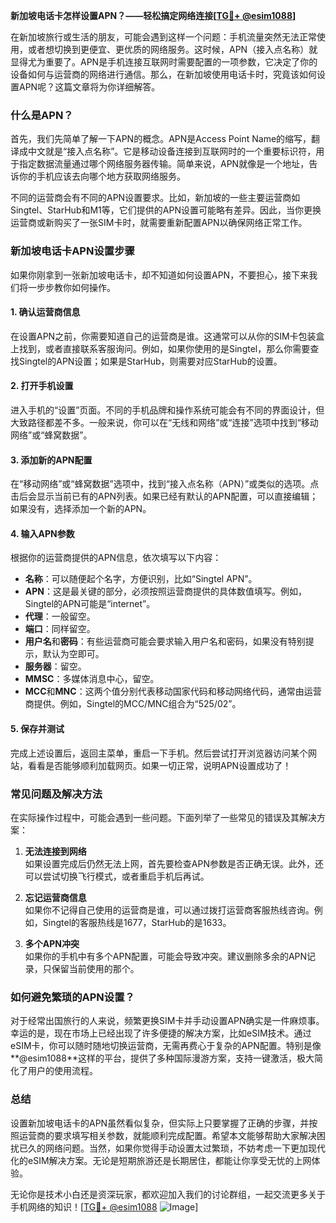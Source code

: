 **新加坡电话卡怎样设置APN？——轻松搞定网络连接[[TG💪+ @esim1088](https://t.me/s/esim1088)]**

在新加坡旅行或生活的朋友，可能会遇到这样一个问题：手机流量突然无法正常使用，或者想切换到更便宜、更优质的网络服务。这时候，APN（接入点名称）就显得尤为重要了。APN是手机连接互联网时需要配置的一项参数，它决定了你的设备如何与运营商的网络进行通信。那么，在新加坡使用电话卡时，究竟该如何设置APN呢？这篇文章将为你详细解答。

### 什么是APN？

首先，我们先简单了解一下APN的概念。APN是Access Point Name的缩写，翻译成中文就是“接入点名称”。它是移动设备连接到互联网时的一个重要标识符，用于指定数据流量通过哪个网络服务器传输。简单来说，APN就像是一个地址，告诉你的手机应该去向哪个地方获取网络服务。

不同的运营商会有不同的APN设置要求。比如，新加坡的一些主要运营商如Singtel、StarHub和M1等，它们提供的APN设置可能略有差异。因此，当你更换运营商或新购买了一张SIM卡时，就需要重新配置APN以确保网络正常工作。

### 新加坡电话卡APN设置步骤

如果你刚拿到一张新加坡电话卡，却不知道如何设置APN，不要担心，接下来我们将一步步教你如何操作。

#### 1. 确认运营商信息
在设置APN之前，你需要知道自己的运营商是谁。这通常可以从你的SIM卡包装盒上找到，或者直接联系客服询问。例如，如果你使用的是Singtel，那么你需要查找Singtel的APN设置；如果是StarHub，则需要对应StarHub的设置。

#### 2. 打开手机设置
进入手机的“设置”页面。不同的手机品牌和操作系统可能会有不同的界面设计，但大致路径都差不多。一般来说，你可以在“无线和网络”或“连接”选项中找到“移动网络”或“蜂窝数据”。

#### 3. 添加新的APN配置
在“移动网络”或“蜂窝数据”选项中，找到“接入点名称（APN）”或类似的选项。点击后会显示当前已有的APN列表。如果已经有默认的APN配置，可以直接编辑；如果没有，选择添加一个新的APN。

#### 4. 输入APN参数
根据你的运营商提供的APN信息，依次填写以下内容：

- **名称**：可以随便起个名字，方便识别，比如“Singtel APN”。
- **APN**：这是最关键的部分，必须按照运营商提供的具体数值填写。例如，Singtel的APN可能是“internet”。
- **代理**：一般留空。
- **端口**：同样留空。
- **用户名**和**密码**：有些运营商可能会要求输入用户名和密码，如果没有特别提示，默认为空即可。
- **服务器**：留空。
- **MMSC**：多媒体消息中心，留空。
- **MCC**和**MNC**：这两个值分别代表移动国家代码和移动网络代码，通常由运营商提供。例如，Singtel的MCC/MNC组合为“525/02”。

#### 5. 保存并测试
完成上述设置后，返回主菜单，重启一下手机。然后尝试打开浏览器访问某个网站，看看是否能够顺利加载网页。如果一切正常，说明APN设置成功了！

### 常见问题及解决方法

在实际操作过程中，可能会遇到一些问题。下面列举了一些常见的错误及其解决方案：

1. **无法连接到网络**  
   如果设置完成后仍然无法上网，首先要检查APN参数是否正确无误。此外，还可以尝试切换飞行模式，或者重启手机后再试。

2. **忘记运营商信息**  
   如果你不记得自己使用的运营商是谁，可以通过拨打运营商客服热线咨询。例如，Singtel的客服热线是1677，StarHub的是1633。

3. **多个APN冲突**  
   如果你的手机中有多个APN配置，可能会导致冲突。建议删除多余的APN记录，只保留当前使用的那个。

### 如何避免繁琐的APN设置？

对于经常出国旅行的人来说，频繁更换SIM卡并手动设置APN确实是一件麻烦事。幸运的是，现在市场上已经出现了许多便捷的解决方案，比如eSIM技术。通过eSIM卡，你可以随时随地切换运营商，无需再费心于复杂的APN配置。特别是像**@esim1088**这样的平台，提供了多种国际漫游方案，支持一键激活，极大简化了用户的使用流程。

### 总结

设置新加坡电话卡的APN虽然看似复杂，但实际上只要掌握了正确的步骤，并按照运营商的要求填写相关参数，就能顺利完成配置。希望本文能够帮助大家解决困扰已久的网络问题。当然，如果你觉得手动设置太过繁琐，不妨考虑一下更加现代化的eSIM解决方案。无论是短期旅游还是长期居住，都能让你享受无忧的上网体验。

无论你是技术小白还是资深玩家，都欢迎加入我们的讨论群组，一起交流更多关于手机网络的知识！[[TG💪+ @esim1088](https://t.me/s/esim1088) ![Image](https://i.postimg.cc/4NQfJmqS/Snipaste-2025-05-13-00-14-12.png)]
